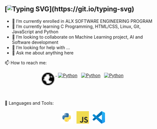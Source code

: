 
## [![Typing SVG](https://readme-typing-svg.demolab.com?font=Fira+Code&pause=1000&color=884EF7&width=435&lines=Hello%2C+There!+%F0%9F%91%8B+;This+is+John+Evwer;Feel+free+to+connect....;Nice+to+meet+you!)](https://git.io/typing-svg)


- 🔭 I’m currently enrolled in ALX SOFTWARE ENGINEERING PROGRAM
- 🌱 I’m currently learning C Programming, HTML/CSS, Linux, Git, JavaScript and Python
- 👯 I’m looking to collaborate on Machine Learning project, AI and Software development
- 🤔 I’m looking for help with ...
- 💬 Ask me about anything here
 
📫 How to reach me:

<p align="center">
 <a href="https://github.com/florastick/" target="_blank" rel="noopener noreferrer"> <img src="https://raw.githubusercontent.com/iconic/open-iconic/master/svg/globe.svg" alt="Python" height="40" style="vertical-align:top; margin:4px"> </a>
 <a href="https://linkedin.com/in/johnevwer" target="_blank" rel="noopener noreferrer"> <img src="https://cdn.jsdelivr.net/npm/simple-icons@v3/icons/linkedin.svg" alt="Python" height="40" style="vertical-align:top; margin:4px"></a>
 <a href="mailto:johnevwer@gmail.com"> <img src="https://cdn.jsdelivr.net/npm/simple-icons@v3/icons/gmail.svg" alt="Python" height="40" style="vertical-align:top; margin:4px"></a>
<a href="https://twitter/@_pumper" target="_blank" rel="noopener noreferrer"> <img src="https://cdn.jsdelivr.net/npm/simple-icons@v3/icons/twitter.svg" alt="Python" height="40" style="vertical-align:top; margin:4px"></a>
</p>

<br /> 

🧰 Languages and Tools: <p align="center"> <img src="https://raw.githubusercontent.com/github/explore/80688e429a7d4ef2fca1e82350fe8e3517d3494d/topics/python/python.png" alt="Python" height="40" style="vertical-align:top; margin:4px"> <img src="https://raw.githubusercontent.com/github/explore/80688e429a7d4ef2fca1e82350fe8e3517d3494d/topics/javascript/javascript.png" alt="Javascript" height="40" style="vertical-align:top; margin:4px"> <img src="https://raw.githubusercontent.com/github/explore/80688e429a7d4ef2fca1e82350fe8e3517d3494d/topics/visual-studio-code/visual-studio-code.png" alt="VS Code" height="40" style="vertical-align:top; margin:4px"> </p>
